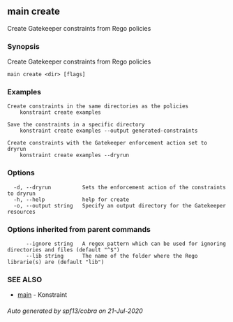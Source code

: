 ## main create

Create Gatekeeper constraints from Rego policies

### Synopsis

Create Gatekeeper constraints from Rego policies

```
main create <dir> [flags]
```

### Examples

```
Create constraints in the same directories as the policies
	konstraint create examples

Save the constraints in a specific directory
	konstraint create examples --output generated-constraints

Create constraints with the Gatekeeper enforcement action set to dryrun
	konstraint create examples --dryrun
```

### Options

```
  -d, --dryrun          Sets the enforcement action of the constraints to dryrun
  -h, --help            help for create
  -o, --output string   Specify an output directory for the Gatekeeper resources
```

### Options inherited from parent commands

```
      --ignore string   A regex pattern which can be used for ignoring directories and files (default "^$")
      --lib string      The name of the folder where the Rego librarie(s) are (default "lib")
```

### SEE ALSO

* [main](main.md)	 - Konstraint

###### Auto generated by spf13/cobra on 21-Jul-2020
